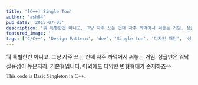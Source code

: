 ```yaml
---
title: '[C++] Single Ton'
author: 'ash84'
pub_date: '2015-07-03'
description: '뭐 특별한건 아니고, 그냥 자주 쓰는 건데 자주 까먹어서 써놓는 거임. 싱글턴은 워낙 실용성이 높은지라. 기본형입니다. 이외에도 다양한 변형형태가 존재하죠^^'
featured_image: ''
tags: ['C/C++', 'Design Pattern', 'dev', 'Single ton', '디자인 패턴', '싱글턴']
---
```



<div><span style="font-size: 11pt; font-family: Dotum; line-height: 26px; ">뭐 특별한건 아니고, 그냥 자주 쓰는 건데 자주 까먹어서 써놓는 거임. 싱글턴은 워낙 실용성이 높은지라. 기본형입니다. 이외에도 다양한 변형형태가 존재하죠^^ </span></div><div><span style="font-family: Dotum; font-size: 13px; line-height: 26px; "><span style="font-size: 11pt; ">  
</span>  
<span style="font-size: 11pt; ">  
 This code is Basic Singleton in C++. </span></span></div><div style="text-align: justify;line-height: 2; "></div><div></div><script src="https://gist.github.com/3263993.js"></script>



